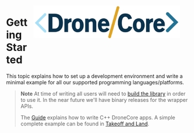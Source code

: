 <div style="float:right; padding:10px; margin-right:20px;"><a href="http://dronecore.io/"><img src="../../assets/site/dronecore_logo_full.png" title="DroneCore Logo" width="400px"/></a></div>

# Getting Started

This topic explains how to set up a development environment and write a minimal example for all our supported programming languages/platforms.

> **Note** At time of writing all users will need to [build the library](../contributing/build.md) in order to use it. In the near future we'll have binary releases for the wrapper APIs.  
>
> The [Guide](../guide/README.md) explains how to write C++ DroneCore apps. A simple complete example can be found in [Takeoff and Land](../examples/takeoff_and_land.md).



